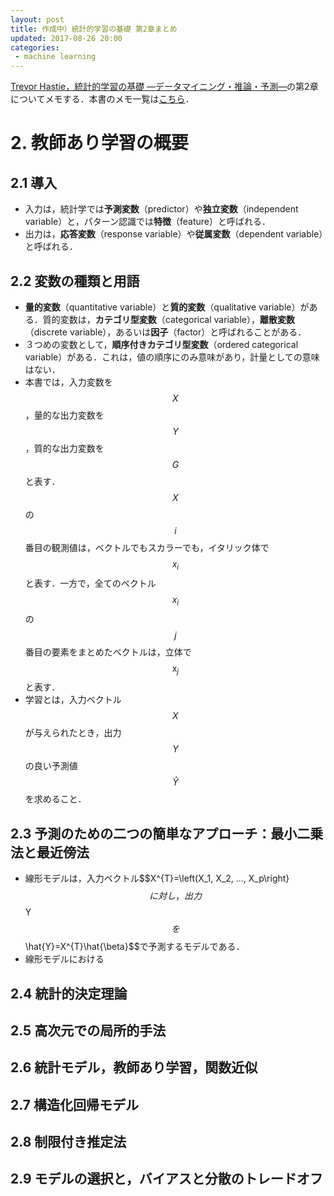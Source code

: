```yaml
---
layout: post
title: 作成中）統計的学習の基礎 第2章まとめ
updated: 2017-08-26 20:00 
categories:
 - machine learning
---
```


[Trevor Hastie，統計的学習の基礎 ―データマイニング・推論・予測―](http://www.kyoritsu-pub.co.jp/bookdetail/9784320123625)の第2章についてメモする．本書のメモ一覧は[こちら](https://haltaro.github.io/2017/08/26/the-elements-of-statistical-learning)．

# 2. 教師あり学習の概要

## 2.1 導入

* 入力は，統計学では**予測変数**（predictor）や**独立変数**（independent variable）と，パターン認識では**特徴**（feature）と呼ばれる．
* 出力は，**応答変数**（response variable）や**従属変数**（dependent variable）と呼ばれる．

## 2.2 変数の種類と用語

* **量的変数**（quantitative variable）と**質的変数**（qualitative variable）がある．質的変数は，**カテゴリ型変数**（categorical variable），**離散変数**（discrete variable），あるいは**因子**（factor）と呼ばれることがある．
* ３つめの変数として，**順序付きカテゴリ型変数**（ordered categorical variable）がある．これは，値の順序にのみ意味があり，計量としての意味はない．
* 本書では，入力変数を$$X$$，量的な出力変数を$$Y$$，質的な出力変数を$$G$$と表す．$$X$$の$$i$$番目の観測値は，ベクトルでもスカラーでも，イタリック体で$$x_i$$と表す．一方で，全てのベクトル$$x_i$$の$$j$$番目の要素をまとめたベクトルは，立体で$$\mathrm{x}_j$$と表す．
* 学習とは，入力ベクトル$$X$$が与えられたとき，出力$$Y$$の良い予測値$$\hat{Y}$$を求めること．

## 2.3 予測のための二つの簡単なアプローチ：最小二乗法と最近傍法

* 線形モデルは，入力ベクトル$$X^{T}=\left(X_1, X_2, ..., X_p\right}$$に対し，出力$$Y$$を$$\hat{Y}=X^{T}\hat{\beta}$$で予測するモデルである．
* 線形モデルにおける

## 2.4 統計的決定理論

## 2.5 高次元での局所的手法

## 2.6 統計モデル，教師あり学習，関数近似

## 2.7 構造化回帰モデル

## 2.8 制限付き推定法

## 2.9 モデルの選択と，バイアスと分散のトレードオフ
